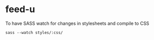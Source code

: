 # feed-u

To have SASS watch for changes in stylesheets and compile to CSS

```
sass --watch styles/:css/
```